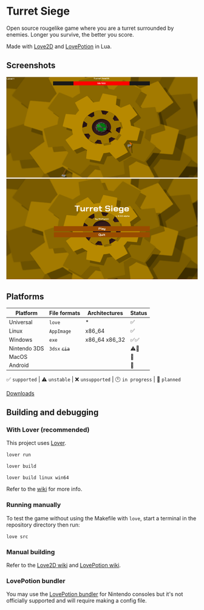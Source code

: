 # Turret Siege

Open source rougelike game where you are a turret surrounded by enemies. Longer you survive, the better you score.

Made with [Love2D](https://love2d.org/) and [LovePotion](https://lovebrew.org/) in Lua.

<!-- [View on itch.io](https://wolfyxon.itch.io/turretsiege) -->

## Screenshots
![](.github/screenshots/game1.png)
![](.github/screenshots/menu1.png)

## Platforms
| Platform     | File formats     | Architectures | Status   |
| ------------ | ---------------- | ------------- | -------- |
| Universal    | `love`           | *             | ✅       |
| Linux        | `AppImage`       | x86_64        | ✅       |
| Windows      | `exe`            | x86_64 x86_32 | ✅✅     |
| Nintendo 3DS | `3dsx` ~~`cia`~~ |               | ⚠️📁     |
| MacOS        |                  |               | 📁       |
| Android      |                  |               | 📁       |

✅ `supported` | ⚠️ `unstable` | ❌ `unsupported` | 🕛 `in progress` | 📁 `planned` 

[Downloads](https://github.com/Wolfyxon/TurretSiege/releases/latest)

## Building and debugging
### With Lover (recommended)
This project uses [Lover](https://github.com/Wolfyxon/lover). 
```
lover run
```
```
lover build
```
```
lover build linux win64
```

Refer to the [wiki](https://github.com/Wolfyxon/lover/wiki) for more info.

### Running manually

To test the game without using the Makefile with `love`, start a terminal in the repository directory then run:
```
love src
```

### Manual building
Refer to the [Love2D wiki](https://love2d.org/wiki/Game_Distribution) and [LovePotion wiki](https://lovebrew.org/#/packaging?id=fused-binary).

### LovePotion bundler
You may use the [LovePotion bundler](https://bundle.lovebrew.org/) for Nintendo consoles but it's not officially supported and will require making a config file.
